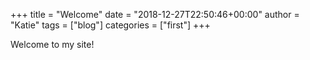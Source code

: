 +++
title = "Welcome"
date = "2018-12-27T22:50:46+00:00"
author = "Katie"
tags = ["blog"]
categories = ["first"]
+++

Welcome to my site!
